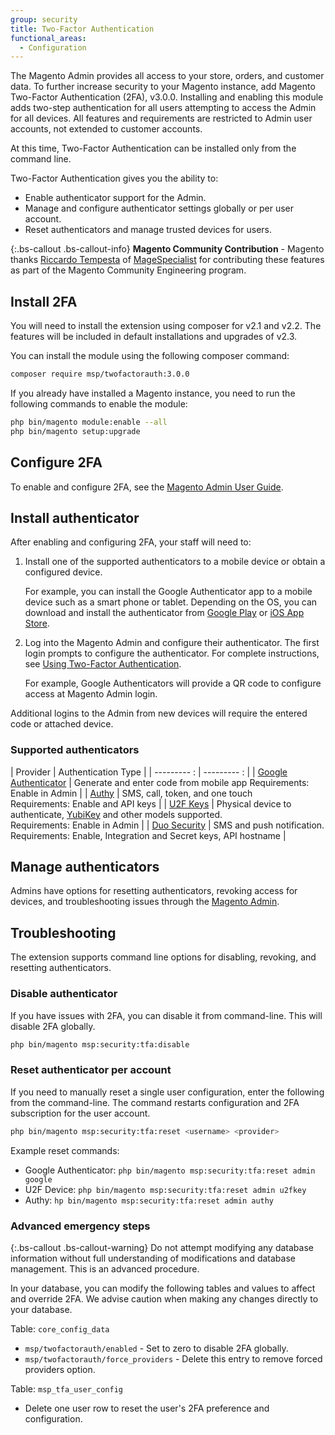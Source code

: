 ```yaml
---
group: security
title: Two-Factor Authentication
functional_areas:
  - Configuration
---
```


The Magento Admin provides all access to your store, orders, and customer data. To further increase security to your Magento instance, add Magento Two-Factor Authentication (2FA), v3.0.0. Installing and enabling this module adds two-step authentication for all users attempting to access the Admin for all devices. All features and requirements are restricted to Admin user accounts, not extended to customer accounts.

At this time, Two-Factor Authentication can be installed only from the command line.

Two-Factor Authentication gives you the ability to:

- Enable authenticator support for the Admin.
- Manage and configure authenticator settings globally or per user account.
- Reset authenticators and manage trusted devices for users.

{:.bs-callout .bs-callout-info}
**Magento Community Contribution** - Magento thanks [Riccardo Tempesta](https://twitter.com/rictempesta) of [MageSpecialist](https://partners.magento.com/portal/details/partner/id/129) for contributing these features as part of the Magento Community Engineering program.

## Install 2FA

You will need to install the extension using composer for v2.1 and v2.2. The features will be included in default installations and upgrades of v2.3.

You can install the module using the following composer command:

``` bash
composer require msp/twofactorauth:3.0.0
```

If you already have installed a Magento instance, you need to run the following commands to enable the module:

``` bash
php bin/magento module:enable --all
php bin/magento setup:upgrade
```

## Configure 2FA

To enable and configure 2FA, see the [Magento Admin User Guide](https://docs.magento.com/m2/2.1/ee/user_guide/stores/security-two-factor-authentication.html).

## Install authenticator

After enabling and configuring 2FA, your staff will need to:

1.	Install one of the supported authenticators to a mobile device or obtain a configured device.

    For example, you can install the Google Authenticator app to a mobile device such as a smart phone or tablet. Depending on the OS, you can download and install the authenticator from [Google Play](https://support.google.com/accounts/answer/1066447?co=GENIE.Platform%3DAndroid&hl=en) or [iOS App Store](https://support.google.com/accounts/answer/1066447?co=GENIE.Platform%3DiOS&hl=en&oco=0).

1.	Log into the Magento Admin and configure their authenticator. The first login prompts to configure the authenticator. For complete instructions, see [Using Two-Factor Authentication](https://docs.magento.com/m2/2.1/ee/user_guide/stores/security-two-factor-authentication-use.html).

    For example, Google Authenticators will provide a QR code to configure access at Magento Admin login.

Additional logins to the Admin from new devices will require the entered code or attached device.

### Supported authenticators

| Provider | Authentication Type |
| --------- : | --------- : |
| [Google Authenticator](https://support.google.com/accounts/answer/1066447?co=GENIE.Platform%3DAndroid&hl=en)  | Generate and enter code from mobile app Requirements: Enable in Admin  |
| [Authy](https://authy.com/)  | SMS, call, token, and one touch <br/>Requirements: Enable and API keys  |
| [U2F Keys](https://docs.magento.com/m2/2.1/ee/user_guide/stores/security-two-factor-authentication-use.html)   | Physical device to authenticate, [YubiKey](https://www.yubico.com/) and other models supported. <br/>Requirements: Enable in Admin  |
| [Duo Security](https://duo.com/)  | SMS and push notification. <br/>Requirements: Enable, Integration and Secret keys, API hostname  |

## Manage authenticators

Admins have options for resetting authenticators, revoking access for devices, and troubleshooting issues through the [Magento Admin](https://docs.magento.com/m2/2.1/ee/user_guide/stores/security-two-factor-authentication-manage.html).

## Troubleshooting

The extension supports command line options for disabling, revoking, and resetting authenticators.

### Disable authenticator

If you have issues with 2FA, you can disable it from command-line. This will disable 2FA globally.

``` bash
php bin/magento msp:security:tfa:disable
```

### Reset authenticator per account

If you need to manually reset a single user configuration, enter the following from the command-line. The command restarts configuration and 2FA subscription for the user account.

``` bash
php bin/magento msp:security:tfa:reset <username> <provider>
```

Example reset commands:

- Google Authenticator: `php bin/magento msp:security:tfa:reset admin google`
- U2F Device: `php bin/magento msp:security:tfa:reset admin u2fkey`
- Authy: `hp bin/magento msp:security:tfa:reset admin authy`

### Advanced emergency steps

{:.bs-callout .bs-callout-warning}
Do not attempt modifying any database information without full understanding of modifications and database management. This is an advanced procedure.

In your database, you can modify the following tables and values to affect and override 2FA. We advise caution when making any changes directly to your database.

Table: `core_config_data`

- `msp/twofactorauth/enabled` - Set to zero to disable 2FA globally.
- `msp/twofactorauth/force_providers` - Delete this entry to remove forced providers option.

Table: `msp_tfa_user_config`

- Delete one user row to reset the user's 2FA preference and configuration.
